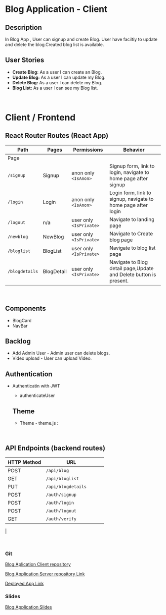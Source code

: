 # Blog Application - Client 

## Description

In Blog App , User can signup and create Blog. User have faciltiy to update and delete the blog.Created blog list is available.

## User Stories

-  **Create Blog:** As a user I can create an Blog.
-  **Update Blog:** As a user I can update my Blog.
-  **Delete Blog:** As a user I can delete my Blog.
-  **Blog List:** As a user I can see my Blog list.


<br>

# Client / Frontend

## React Router Routes (React App)
| Path                      | Pages                   | Permissions | Behavior                                                     |
| ------------------------- | --------------------           | ----------- | ------------------------------------------------------------ |
Page                                        |
| `/signup`                 | Signup                     | anon only  `<IsAnon>`    | Signup form, link to login, navigate to home page after signup |
| `/login`                  | Login                      | anon only `<IsAnon>`     | Login form, link to signup, navigate to home page after login  |
| `/logout`                 | n/a                            | user only `<IsPrivate>`  | Navigate to landing page 
| `/newblog`                 | NewBlog                         | user only `<IsPrivate>`  |Navigate to Create blog page 
| `/bloglist`                 | BlogList                         | user only `<IsPrivate>`  |Navigate to blog list page 
| `/blogdetails`                 | BlogDetail                         | user only `<IsPrivate>`  |Navigate to Blog detail page,Update and Delete button is present.
<br>
          
## Components
- BlogCard
- NavBar

## Backlog

- Add Admin User - Admin user can delete blogs.
- Video upload - User can upload Video.


## Authentication

- Authenticatin with JWT
  - authenticateUser

  ## Theme
    - Theme - theme.js : 
  
<br>


## API Endpoints (backend routes)

| HTTP Method | URL                         |              |
| ----------- | --------------------------- | ---------------------------- 
| POST         | `/api/blog    `           |
| GET         | `/api/bloglist    `           |      |          
| PUT         | `/api/blogdetails    `           |                       
| POST        | `/auth/signup`                | 
| POST        | `/auth/login`                 | 
| POST        | `/auth/logout`                | 
| GET        | `/auth/verify`                | 
| 


<br>


### Git

[Blog Aplication Client repository](https://github.com/avnisharma23/BlogAppClient)

[Blog Application Server repository Link](https://github.com/avnisharma23/BlogAppServer)

[Deployed App Link](https://avni-blog-app.netlify.app/)

### Slides

[Blog Application Slides](https://docs.google.com/presentation/d/1aXnO0uhiK3YvWUEyb6X4wClaK42vBWT2SaLctu8Arpg/edit#slide=id.p)
